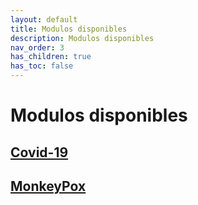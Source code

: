 ```yaml
---
layout: default
title: Modulos disponibles
description: Modulos disponibles
nav_order: 3
has_children: true
has_toc: false
---
```


# Modulos disponibles

## [Covid-19](/page3_1.md)


## [MonkeyPox](/page3_2.md)

